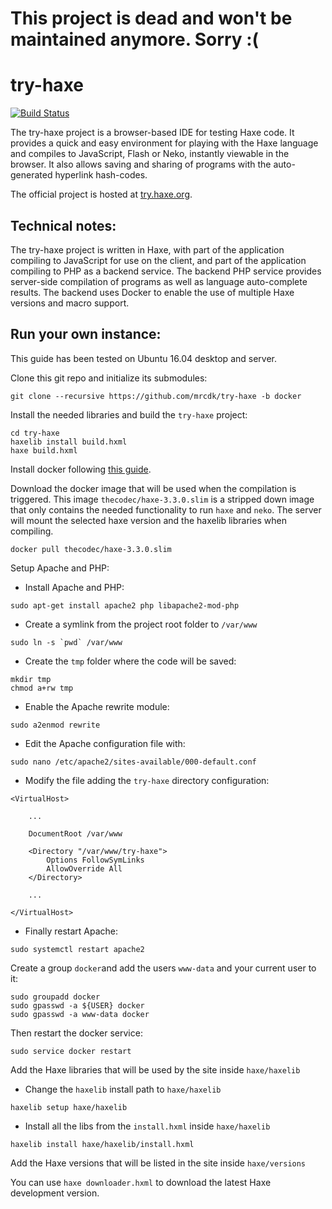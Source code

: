# This project is dead and won't be maintained anymore. Sorry :(


try-haxe
========

[![Build Status](https://travis-ci.org/clemos/try-haxe.png)](https://travis-ci.org/clemos/try-haxe)

The try-haxe project is a browser-based IDE for testing Haxe code.  It provides a
quick and easy environment for playing with the Haxe language and compiles to
JavaScript, Flash or Neko, instantly viewable in the browser.  It also allows saving
and sharing of programs with the auto-generated hyperlink hash-codes.

The official project is hosted at [try.haxe.org](http://try.haxe.org).

Technical notes:
----------------
The try-haxe project is written in Haxe, with part of the application compiling to
JavaScript for use on the client, and part of the application compiling to PHP as
a backend service.  The backend PHP service provides server-side compilation of
programs as well as language auto-complete results. The backend uses Docker to enable the use of multiple Haxe versions and macro support.


Run your own instance:
----------------------

This guide has been tested on Ubuntu 16.04 desktop and server.

Clone this git repo and initialize its submodules:

```
git clone --recursive https://github.com/mrcdk/try-haxe -b docker
```

Install the needed libraries and build the `try-haxe` project:

```
cd try-haxe
haxelib install build.hxml
haxe build.hxml
```

Install docker following [this guide](https://docs.docker.com/engine/installation/linux/docker-ce/ubuntu/).


Download the docker image that will be used when the compilation is triggered. This image `thecodec/haxe-3.3.0.slim` is a stripped down image that only contains the needed functionality to run `haxe` and `neko`. The server will mount the selected haxe version and the haxelib libraries when compiling.

```
docker pull thecodec/haxe-3.3.0.slim
```

Setup Apache and PHP:

- Install Apache and PHP:

```
sudo apt-get install apache2 php libapache2-mod-php
```

- Create a symlink from the project root folder to `/var/www`

``` 
sudo ln -s `pwd` /var/www
``` 

- Create the `tmp` folder where the code will be saved:

```
mkdir tmp
chmod a+rw tmp
```

- Enable the Apache rewrite module:

```
sudo a2enmod rewrite
```

- Edit the Apache configuration file with:

```
sudo nano /etc/apache2/sites-available/000-default.conf
```

- Modify the file adding the `try-haxe` directory configuration:

```
<VirtualHost>

    ...

    DocumentRoot /var/www
    
    <Directory "/var/www/try-haxe">
        Options FollowSymLinks
        AllowOverride All
    </Directory>

    ...

</VirtualHost>
```

- Finally restart Apache:

```
sudo systemctl restart apache2
```

Create a group `docker`and add the users `www-data` and your current user to it:

```
sudo groupadd docker
sudo gpasswd -a ${USER} docker
sudo gpasswd -a www-data docker
```

Then restart the docker service:

```
sudo service docker restart
```

Add the Haxe libraries that will be used by the site inside `haxe/haxelib`

- Change the `haxelib` install path to `haxe/haxelib`

```
haxelib setup haxe/haxelib
```

- Install all the libs from the `install.hxml` inside `haxe/haxelib`

```
haxelib install haxe/haxelib/install.hxml 
```

Add the Haxe versions that will be listed in the site inside `haxe/versions` 

You can use `haxe downloader.hxml` to download the latest Haxe development version.
